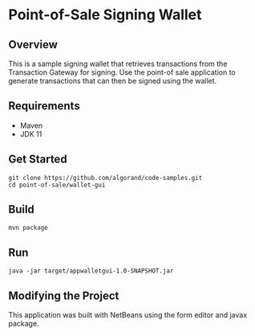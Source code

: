 # Point-of-Sale Signing Wallet  

## Overview 
This is a sample signing wallet that retrieves transactions from the Transaction Gateway for signing. Use the point-of sale application to generate transactions that can then be signed using the wallet. 

## Requirements
* Maven
* JDK 11

## Get Started
```
git clone https://github.com/algorand/code-samples.git
cd point-of-sale/wallet-gui 
```

## Build 
```
mvn package
```

## Run 
```
java -jar target/appwalletgui-1.0-SNAPSHOT.jar
```

## Modifying the Project
This application was built with NetBeans using the form editor and javax package.